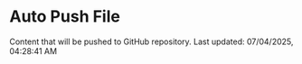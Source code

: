 # Auto Push File

Content that will be pushed to GitHub repository.
Last updated: 07/04/2025, 04:28:41 AM